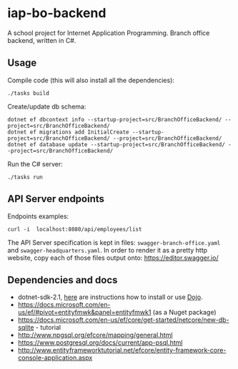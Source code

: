 # iap-bo-backend

A school project for Internet Application Programming.
Branch office backend, written in C#.

## Usage
Compile code (this will also install all the dependencies):
```
./tasks build
```

Create/update db schema:
```
dotnet ef dbcontext info --startup-project=src/BranchOfficeBackend/ --project=src/BranchOfficeBackend/
dotnet ef migrations add InitialCreate --startup-project=src/BranchOfficeBackend/ --project=src/BranchOfficeBackend/
dotnet ef database update --startup-project=src/BranchOfficeBackend/ --project=src/BranchOfficeBackend/
```

Run the C# server:
```
./tasks run
```

## API Server endpoints

Endpoints examples:
```
curl -i  localhost:8080/api/employees/list
```

The API Server specification is kept in files: `swagger-branch-office.yaml` and `swagger-headquarters.yaml`.
In order to render it as a pretty http website, copy each of those files output onto: https://editor.swagger.io/


## Dependencies and docs
* dotnet-sdk-2.1, [here](https://dotnet.microsoft.com/learn/dotnet/hello-world-tutorial/install) are instructions how to install or use [Dojo](https://github.com/ai-traders/dojo).
* https://docs.microsoft.com/en-us/ef/#pivot=entityfmwk&panel=entityfmwk1 (as a Nuget package)
* https://docs.microsoft.com/en-us/ef/core/get-started/netcore/new-db-sqlite - tutorial
* http://www.npgsql.org/efcore/mapping/general.html
* https://www.postgresql.org/docs/current/app-psql.html
* http://www.entityframeworktutorial.net/efcore/entity-framework-core-console-application.aspx

